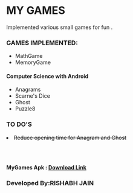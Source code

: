 
MY GAMES
===================================================================================================

Implemented various small games for fun .

<h3>GAMES IMPLEMENTED:</h3>
<ul>
  <li> MathGame </li>
  <li> MemoryGame </li>
</ul>
<h4>Computer Science with Android </h4>
<ul>
  <li> Anagrams </li>
  <li> Scarne's Dice </li>
  <li> Ghost </li>
  <li> Puzzle8</li>
</ul>


<h3>TO DO'S </h3>
   <strike> <li>Reduce opening time for Anagram and Ghost </li> </strike>

<br><br>

 <strong>  MyGames Apk : [Download Link](https://github.com/rishabh30/MyGames/raw/master/MyGames.apk ) </strong>
 
 <h3> Developed By:RISHABH JAIN </h3> 
